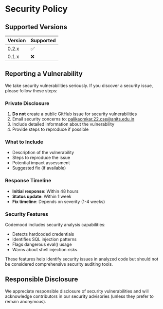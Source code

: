 # Security Policy

## Supported Versions

| Version | Supported          |
| ------- | ------------------ |
| 0.2.x   | :white_check_mark: |
| 0.1.x   | :x:                |

## Reporting a Vulnerability

We take security vulnerabilities seriously. If you discover a security issue, please follow these steps:

### Private Disclosure

1. **Do not** create a public GitHub issue for security vulnerabilities
2. Email security concerns to: palikaomkar.22.cse@anits.edu.in
3. Include detailed information about the vulnerability
4. Provide steps to reproduce if possible

### What to Include

- Description of the vulnerability
- Steps to reproduce the issue
- Potential impact assessment
- Suggested fix (if available)

### Response Timeline

- **Initial response**: Within 48 hours
- **Status update**: Within 1 week
- **Fix timeline**: Depends on severity (1-4 weeks)

### Security Features

Codemood includes security analysis capabilities:
- Detects hardcoded credentials
- Identifies SQL injection patterns
- Flags dangerous eval() usage
- Warns about shell injection risks

These features help identify security issues in analyzed code but should not be considered comprehensive security auditing tools.

## Responsible Disclosure

We appreciate responsible disclosure of security vulnerabilities and will acknowledge contributors in our security advisories (unless they prefer to remain anonymous).